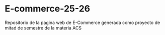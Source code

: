 # E-commerce-25-26
Repositorio de la pagina web de E-Commerce generada como proyecto de mitad de semestre de la materia ACS
